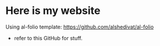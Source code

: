 # Here is my website

Using al-folio template: https://github.com/alshedivat/al-folio

- refer to this GitHub for stuff.
